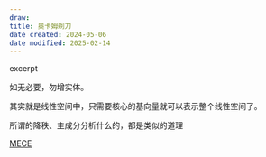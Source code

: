 ```yaml
---
draw:
title: 奥卡姆剃刀
date created: 2024-05-06
date modified: 2025-02-14
---
```


excerpt

<!-- more -->

如无必要，勿增实体。

其实就是线性空间中，只需要核心的基向量就可以表示整个线性空间了。

所谓的降秩、主成分分析什么的，都是类似的道理

[MECE](MECE.md)
